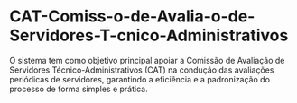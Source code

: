 # CAT-Comiss-o-de-Avalia-o-de-Servidores-T-cnico-Administrativos
O sistema tem como objetivo principal apoiar a Comissão de Avaliação de Servidores Técnico-Administrativos (CAT) na condução das avaliações periódicas de servidores, garantindo a eficiência e a padronização do processo de forma simples e prática.
